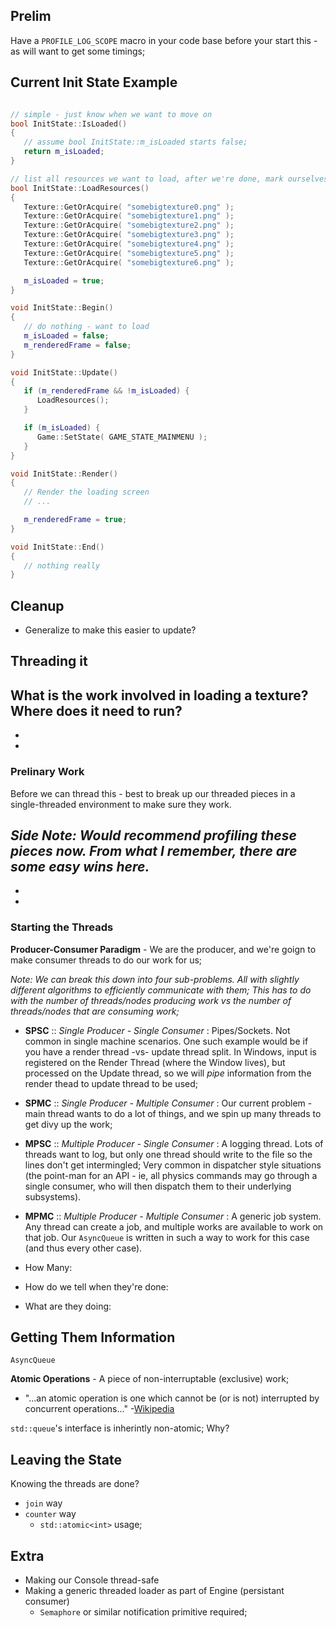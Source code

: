 ## Prelim
Have a `PROFILE_LOG_SCOPE` macro in your code base before your start this - as will want to get some timings; 


## Current Init State Example
```cpp

// simple - just know when we want to move on
bool InitState::IsLoaded()
{
   // assume bool InitState::m_isLoaded starts false; 
   return m_isLoaded; 
}

// list all resources we want to load, after we're done, mark ourselves as loaded; 
bool InitState::LoadResources()
{
   Texture::GetOrAcquire( "somebigtexture0.png" ); 
   Texture::GetOrAcquire( "somebigtexture1.png" ); 
   Texture::GetOrAcquire( "somebigtexture2.png" ); 
   Texture::GetOrAcquire( "somebigtexture3.png" ); 
   Texture::GetOrAcquire( "somebigtexture4.png" ); 
   Texture::GetOrAcquire( "somebigtexture5.png" ); 
   Texture::GetOrAcquire( "somebigtexture6.png" ); 

   m_isLoaded = true; 
}

void InitState::Begin()
{
   // do nothing - want to load
   m_isLoaded = false; 
   m_renderedFrame = false; 
}

void InitState::Update()
{
   if (m_renderedFrame && !m_isLoaded) {
      LoadResources(); 
   }

   if (m_isLoaded) {
      Game::SetState( GAME_STATE_MAINMENU ); 
   }
}

void InitState::Render()
{
   // Render the loading screen
   // ...

   m_renderedFrame = true; 
}

void InitState::End()
{
   // nothing really
}
```


## Cleanup
- Generalize to make this easier to update?


## Threading it

What is the work involved in loading a texture?  Where does it need to run?
- 
- 
- 

### Prelinary Work
Before we can thread this - best to break up our threaded pieces in a single-threaded environment to make sure they work.  

*Side Note: Would recommend profiling these pieces now.  From what I remember, there are some easy wins here.*
-
- 
- 


### Starting the Threads
**Producer-Consumer Paradigm** - We are the producer, and we're goign to make consumer threads to do our work for us;

*Note: We can break this down into four sub-problems.  All with slightly different algorithms to efficiently communicate with them;  This has to do with the number of threads/nodes producing work vs the number of threads/nodes that are consuming work;*
- **SPSC** :: *Single Producer - Single Consumer* : Pipes/Sockets.  Not common in single machine scenarios.  One such example would be if you have a render thread -vs- update thread split.  In Windows, input is registered on the Render Thread (where the Window lives), but processed on the Update thread, so we will *pipe* information from the render thead to update thread to be used; 
- **SPMC** :: *Single Producer - Multiple Consumer* : Our current problem - main thread wants to do a lot of things, and we spin up many threads to get divy up the work; 
- **MPSC** :: *Multiple Producer - Single Consumer* : A logging thread.  Lots of threads want to log, but only one thread should write to the file so the lines don't get intermingled;  Very common in dispatcher style situations (the point-man for an API - ie, all physics commands may go through a single consumer, who will then dispatch them to their underlying subsystems).
- **MPMC** :: *Multiple Producer - Multiple Consumer* : A generic job system.  Any thread can create a job, and multiple works are available to work on that job.  Our `AsyncQueue` is written in such a way to work for this case (and thus every other case).

- How Many: 
- How do we tell when they're done:
- What are they doing:


## Getting Them Information
`AsyncQueue`

**Atomic Operations** - A piece of non-interruptable (exclusive) work;  

- "...an atomic operation is one which cannot be (or is not) interrupted by concurrent operations..." -[Wikipedia](https://en.wikipedia.org/wiki/Linearizability)


`std::queue`'s interface is inherintly non-atomic;  Why?


## Leaving the State

Knowing the threads are done?
- `join` way
- `counter` way
  - `std::atomic<int>` usage; 

## Extra
- Making our Console thread-safe
- Making a generic threaded loader as part of Engine (persistant consumer)
  - `Semaphore` or similar notification primitive required; 
